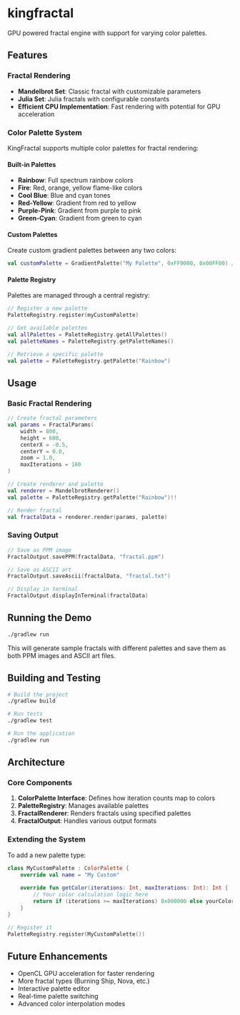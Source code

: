 # kingfractal
GPU powered fractal engine with support for varying color palettes.

## Features

### Fractal Rendering
- **Mandelbrot Set**: Classic fractal with customizable parameters
- **Julia Set**: Julia fractals with configurable constants
- **Efficient CPU Implementation**: Fast rendering with potential for GPU acceleration

### Color Palette System
KingFractal supports multiple color palettes for fractal rendering:

#### Built-in Palettes
- **Rainbow**: Full spectrum rainbow colors
- **Fire**: Red, orange, yellow flame-like colors
- **Cool Blue**: Blue and cyan tones
- **Red-Yellow**: Gradient from red to yellow
- **Purple-Pink**: Gradient from purple to pink  
- **Green-Cyan**: Gradient from green to cyan

#### Custom Palettes
Create custom gradient palettes between any two colors:
```kotlin
val customPalette = GradientPalette("My Palette", 0xFF0000, 0x00FF00) // Red to Green
```

#### Palette Registry
Palettes are managed through a central registry:
```kotlin
// Register a new palette
PaletteRegistry.register(myCustomPalette)

// Get available palettes
val allPalettes = PaletteRegistry.getAllPalettes()
val paletteNames = PaletteRegistry.getPaletteNames()

// Retrieve a specific palette
val palette = PaletteRegistry.getPalette("Rainbow")
```

## Usage

### Basic Fractal Rendering
```kotlin
// Create fractal parameters
val params = FractalParams(
    width = 800,
    height = 600,
    centerX = -0.5,
    centerY = 0.0,
    zoom = 1.0,
    maxIterations = 100
)

// Create renderer and palette
val renderer = MandelbrotRenderer()
val palette = PaletteRegistry.getPalette("Rainbow")!!

// Render fractal
val fractalData = renderer.render(params, palette)
```

### Saving Output
```kotlin
// Save as PPM image
FractalOutput.savePPM(fractalData, "fractal.ppm")

// Save as ASCII art
FractalOutput.saveAscii(fractalData, "fractal.txt")

// Display in terminal
FractalOutput.displayInTerminal(fractalData)
```

## Running the Demo

```bash
./gradlew run
```

This will generate sample fractals with different palettes and save them as both PPM images and ASCII art files.

## Building and Testing

```bash
# Build the project
./gradlew build

# Run tests
./gradlew test

# Run the application
./gradlew run
```

## Architecture

### Core Components

1. **ColorPalette Interface**: Defines how iteration counts map to colors
2. **PaletteRegistry**: Manages available palettes
3. **FractalRenderer**: Renders fractals using specified palettes
4. **FractalOutput**: Handles various output formats

### Extending the System

To add a new palette type:

```kotlin
class MyCustomPalette : ColorPalette {
    override val name = "My Custom"
    
    override fun getColor(iterations: Int, maxIterations: Int): Int {
        // Your color calculation logic here
        return if (iterations >= maxIterations) 0x000000 else yourColor
    }
}

// Register it
PaletteRegistry.register(MyCustomPalette())
```

## Future Enhancements

- OpenCL GPU acceleration for faster rendering
- More fractal types (Burning Ship, Nova, etc.)
- Interactive palette editor
- Real-time palette switching
- Advanced color interpolation modes
